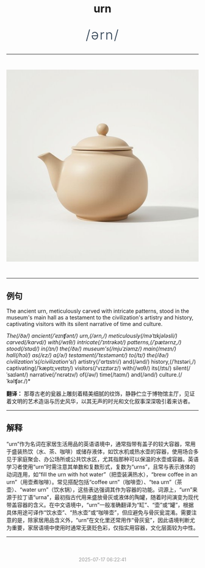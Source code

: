 <div align="center">

# urn

<div style="margin: 30px 0;">
<h1 style="font-size: 2.5em; font-weight: 300; letter-spacing: 2px; margin: 0; color: #2c3e50;">
/ərn/
</h1>
</div>

</div>

---

<div align="center" style="margin: 40px 0;">

![urn](images/urn.png)

</div>

---

## 例句

The ancient urn, meticulously carved with intricate patterns, stood in the museum's main hall as a testament to the civilization's artistry and history, captivating visitors with its silent narrative of time and culture.

*The(/ðə/) ancient(/ˈeɪnʧənt/) urn,(/ərn,/) meticulously(/məˈtɪkjələsli/) carved(/kɑrvd/) with(/wɪθ/) intricate(/ˈɪntrəkət/) patterns,(/ˈpætərnz,/) stood(/stʊd/) in(/ɪn/) the(/ðə/) museum's(/mjuˈziəmz/) main(/meɪn/) hall(/hɔl/) as(/ɛz/) a(/ə/) testament(/ˈtɛstəmənt/) to(/tɪ/) the(/ðə/) civilization's(/civilization's*/) artistry(/ˈɑrtɪstri/) and(/ənd/) history,(/ˈhɪstəri,/) captivating(/ˈkæptɪˌveɪtɪŋ/) visitors(/ˈvɪzɪtərz/) with(/wɪθ/) its(/ɪts/) silent(/ˈsaɪlənt/) narrative(/ˈnɛrətɪv/) of(/əv/) time(/taɪm/) and(/ənd/) culture.(/ˈkəlʧər./)*

**翻译：** 那尊古老的瓮器上雕刻着精美细腻的纹饰，静静伫立于博物馆主厅，见证着文明的艺术造诣与历史风华，以其无声的时光和文化叙事深深吸引着来访者。

---

## 解释

“urn”作为名词在家居生活用品的英语语境中，通常指带有盖子的较大容器，常用于盛装热饮（水、茶、咖啡）或储存液体，如饮水机或热水壶的容器，使用场合多见于家庭聚会、办公场所或公共饮水区，尤其指那种可以保温的水壶或容器。英语学习者使用“urn”时需注意其单数和复数形式，复数为“urns”，且常与表示液体的动词连用，如“fill the urn with hot water”（把壶装满热水），“brew coffee in an urn”（用壶煮咖啡）。常见搭配包括“coffee urn”（咖啡壶）、“tea urn”（茶壶）、“water urn”（饮水锅），这些表达强调其作为容器的功能。词源上，“urn”来源于拉丁语“urna”，最初指古代用来盛放骨灰或液体的陶罐，随着时间演变为现代带盖容器的含义。在中文语境中，“urn”一般准确翻译为“缸”、“壶”或“罐”，根据具体用途可译作“饮水壶”、“热水壶”或“咖啡壶”，但应避免与骨灰瓮混淆。需要注意的是，除家居用品含义外，“urn”在文化里还常用作“骨灰瓮”，因此语境判断尤为重要，家居语境中使用时通常无褒贬色彩，仅指实用容器，文化层面较为中性。


---

<div align="center" style="margin-top: 50px;">
<small style="color: #999; font-size: 0.9em;">2025-07-17 06:22:41</small>
</div>
